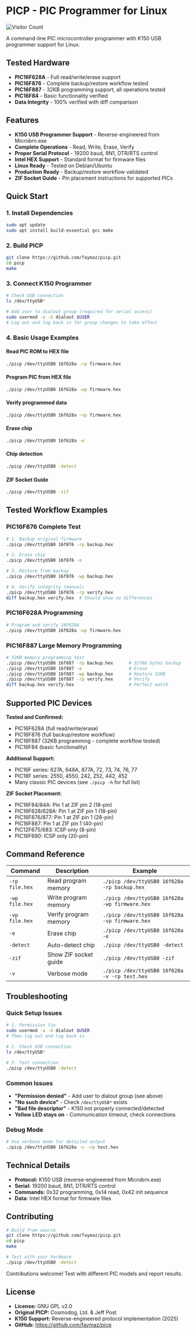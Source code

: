 # PICP - PIC Programmer for Linux

![Visitor Count](https://visitor-badge.laobi.icu/badge?page_id=faymaz.picp)

A command-line PIC microcontroller programmer with K150 USB programmer support for Linux.

## Tested Hardware

- **PIC16F628A** - Full read/write/erase support
- **PIC16F876** - Complete backup/restore workflow tested
- **PIC16F887** - 32KB programming support, all operations tested
- **PIC16F84** - Basic functionality verified
- **Data Integrity** - 100% verified with diff comparison

## Features

- **K150 USB Programmer Support** - Reverse-engineered from Microbrn.exe
- **Complete Operations** - Read, Write, Erase, Verify
- **Proper Serial Protocol** - 19200 baud, 8N1, DTR/RTS control
- **Intel HEX Support** - Standard format for firmware files
- **Linux Ready** - Tested on Debian/Ubuntu
- **Production Ready** - Backup/restore workflow validated
- **ZIF Socket Guide** - Pin placement instructions for supported PICs

## Quick Start

### 1. Install Dependencies
```bash
sudo apt update
sudo apt install build-essential gcc make
```

### 2. Build PICP
```bash
git clone https://github.com/faymaz/picp.git
cd picp
make
```

### 3. Connect K150 Programmer
```bash
# Check USB connection
ls /dev/ttyUSB*

# Add user to dialout group (required for serial access)
sudo usermod -a -G dialout $USER
# Log out and log back in for group changes to take effect
```

### 4. Basic Usage Examples

#### Read PIC ROM to HEX file
```bash
./picp /dev/ttyUSB0 16f628a -rp firmware.hex
```

#### Program PIC from HEX file
```bash
./picp /dev/ttyUSB0 16f628a -wp firmware.hex
```

#### Verify programmed data
```bash
./picp /dev/ttyUSB0 16f628a -vp firmware.hex
```

#### Erase chip  
```bash
./picp /dev/ttyUSB0 16f628a -e
```

#### Chip detection
```bash
./picp /dev/ttyUSB0 -detect
```

#### ZIF Socket Guide
```bash
./picp /dev/ttyUSB0 -zif
```

## Tested Workflow Examples

### PIC16F876 Complete Test
```bash
# 1. Backup original firmware
./picp /dev/ttyUSB0 16f876 -rp backup.hex

# 2. Erase chip  
./picp /dev/ttyUSB0 16f876 -e

# 3. Restore from backup
./picp /dev/ttyUSB0 16f876 -wp backup.hex

# 4. Verify integrity (manual)
./picp /dev/ttyUSB0 16f876 -rp verify.hex
diff backup.hex verify.hex  # Should show no differences
```

### PIC16F628A Programming
```bash
# Program and verify 16F628A
./picp /dev/ttyUSB0 16f628a -wp firmware.hex
```

### PIC16F887 Large Memory Programming
```bash
# 32KB memory programming test
./picp /dev/ttyUSB0 16f887 -rp backup.hex      # 32768 bytes backup
./picp /dev/ttyUSB0 16f887 -e                  # Erase
./picp /dev/ttyUSB0 16f887 -wp backup.hex      # Restore 32KB
./picp /dev/ttyUSB0 16f887 -rp verify.hex      # Verify
diff backup.hex verify.hex                     # Perfect match
```

## Supported PIC Devices

**Tested and Confirmed:**
- PIC16F628A (full read/write/erase)
- PIC16F876 (full backup/restore workflow) 
- PIC16F887 (32KB programming - complete workflow tested)
- PIC16F84 (basic functionality)

**Additional Support:**
- PIC16F series: 627A, 648A, 877A, 72, 73, 74, 76, 77
- PIC18F series: 2550, 4550, 242, 252, 442, 452
- Many classic PIC devices (see `./picp -h` for full list)

**ZIF Socket Placement:**
- PIC16F84/84A: Pin 1 at ZIF pin 2 (18-pin)
- PIC16F628/628A: Pin 1 at ZIF pin 1 (18-pin) 
- PIC16F876/877: Pin 1 at ZIF pin 1 (28-pin)
- PIC16F887: Pin 1 at ZIF pin 1 (40-pin)
- PIC12F675/683: ICSP only (8-pin)
- PIC16F690: ICSP only (20-pin)

## Command Reference

| Command | Description | Example |
|---------|-------------|---------|
| `-rp file.hex` | Read program memory | `./picp /dev/ttyUSB0 16f628a -rp backup.hex` |
| `-wp file.hex` | Write program memory | `./picp /dev/ttyUSB0 16f628a -wp firmware.hex` |
| `-vp file.hex` | Verify program memory | `./picp /dev/ttyUSB0 16f628a -vp firmware.hex` |
| `-e` | Erase chip | `./picp /dev/ttyUSB0 16f628a -e` |
| `-detect` | Auto-detect chip | `./picp /dev/ttyUSB0 -detect` |
| `-zif` | Show ZIF socket guide | `./picp /dev/ttyUSB0 -zif` |
| `-v` | Verbose mode | `./picp /dev/ttyUSB0 16f628a -v -rp test.hex` |

## Troubleshooting

### Quick Setup Issues
```bash
# 1. Permission fix
sudo usermod -a -G dialout $USER
# Then log out and log back in

# 2. Check USB connection
ls /dev/ttyUSB*

# 3. Test connection
./picp /dev/ttyUSB0 -detect
```

### Common Issues
- **"Permission denied"** - Add user to dialout group (see above)
- **"No such device"** - Check `/dev/ttyUSB*` exists
- **"Bad file descriptor"** - K150 not properly connected/detected
- **Yellow LED stays on** - Communication timeout, check connections

### Debug Mode
```bash
# Use verbose mode for detailed output
./picp /dev/ttyUSB0 16f628a -v -rp test.hex
```

## Technical Details

- **Protocol:** K150 USB (reverse-engineered from Microbrn.exe)
- **Serial:** 19200 baud, 8N1, DTR/RTS control  
- **Commands:** 0x32 programming, 0x14 read, 0x42 init sequence
- **Data:** Intel HEX format for firmware files

## Contributing

```bash
# Build from source
git clone https://github.com/faymaz/picp.git
cd picp
make

# Test with your hardware
./picp /dev/ttyUSB0 -detect
```

Contributions welcome! Test with different PIC models and report results.

## License

- **License:** GNU GPL v2.0
- **Original PICP:** Cosmodog, Ltd. & Jeff Post  
- **K150 Support:** Reverse-engineered protocol implementation (2025)
- **GitHub:** https://github.com/faymaz/picp